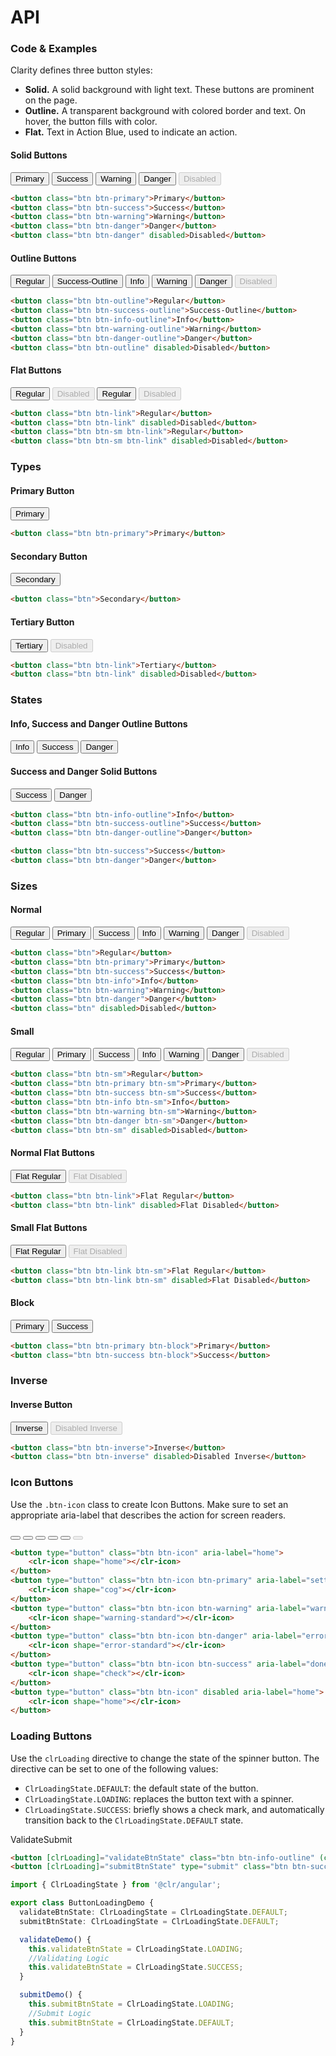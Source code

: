 # API

### Code & Examples

Clarity defines three button styles:

* **Solid.** A solid background with light text. These buttons are prominent on the page.
* **Outline.** A transparent background with colored border and text. On hover, the button fills with color.
* **Flat.** Text in Action Blue, used to indicate an action.

#### Solid Buttons

<button class="btn btn-primary">Primary</button>
<button class="btn btn-success">Success</button>
<button class="btn btn-warning">Warning</button>
<button class="btn btn-danger">Danger</button>
<button class="btn btn-danger" disabled>Disabled</button>

```html
<button class="btn btn-primary">Primary</button>
<button class="btn btn-success">Success</button>
<button class="btn btn-warning">Warning</button>
<button class="btn btn-danger">Danger</button>
<button class="btn btn-danger" disabled>Disabled</button>
```

#### Outline Buttons

<button class="btn btn-outline">Regular</button>
<button class="btn btn-success-outline">Success-Outline</button>
<button class="btn btn-info-outline">Info</button>
<button class="btn btn-warning-outline">Warning</button>
<button class="btn btn-danger-outline">Danger</button>
<button class="btn btn-outline" disabled>Disabled</button>

```html
<button class="btn btn-outline">Regular</button>
<button class="btn btn-success-outline">Success-Outline</button>
<button class="btn btn-info-outline">Info</button>
<button class="btn btn-warning-outline">Warning</button>
<button class="btn btn-danger-outline">Danger</button>
<button class="btn btn-outline" disabled>Disabled</button>
```

#### Flat Buttons

<button class="btn btn-link">Regular</button>
<button class="btn btn-link" disabled>Disabled</button>
<button class="btn btn-sm btn-link">Regular</button>
<button class="btn btn-sm btn-link" disabled>Disabled</button>

```html
<button class="btn btn-link">Regular</button>
<button class="btn btn-link" disabled>Disabled</button>
<button class="btn btn-sm btn-link">Regular</button>
<button class="btn btn-sm btn-link" disabled>Disabled</button>
```

### Types

#### Primary Button

<button class="btn btn-primary">Primary</button>

```html
<button class="btn btn-primary">Primary</button>
```

#### Secondary Button

<button class="btn">Secondary</button>

```html
<button class="btn">Secondary</button>
```

#### Tertiary Button

<button class="btn btn-link">Tertiary</button>
<button class="btn btn-link" disabled>Disabled</button>

```html
<button class="btn btn-link">Tertiary</button>
<button class="btn btn-link" disabled>Disabled</button>
```

### States

#### Info, Success and Danger Outline Buttons

<button class="btn btn-info-outline">Info</button>
<button class="btn btn-success-outline">Success</button>
<button class="btn btn-danger-outline">Danger</button>

#### Success and Danger Solid Buttons

<button class="btn btn-success">Success</button>
<button class="btn btn-danger">Danger</button>

```html
<button class="btn btn-info-outline">Info</button>
<button class="btn btn-success-outline">Success</button>
<button class="btn btn-danger-outline">Danger</button>

<button class="btn btn-success">Success</button>
<button class="btn btn-danger">Danger</button>
```

### Sizes

#### Normal

<button class="btn">Regular</button>
<button class="btn btn-primary">Primary</button>
<button class="btn btn-success">Success</button>
<button class="btn btn-info">Info</button>
<button class="btn btn-warning">Warning</button>
<button class="btn btn-danger">Danger</button>
<button class="btn" disabled>Disabled</button>

```html
<button class="btn">Regular</button>
<button class="btn btn-primary">Primary</button>
<button class="btn btn-success">Success</button>
<button class="btn btn-info">Info</button>
<button class="btn btn-warning">Warning</button>
<button class="btn btn-danger">Danger</button>
<button class="btn" disabled>Disabled</button>
```

#### Small

<button class="btn btn-sm">Regular</button>
<button class="btn btn-primary btn-sm">Primary</button>
<button class="btn btn-success btn-sm">Success</button>
<button class="btn btn-info btn-sm">Info</button>
<button class="btn btn-warning btn-sm">Warning</button>
<button class="btn btn-danger btn-sm">Danger</button>
<button class="btn btn-sm" disabled>Disabled</button>

```html
<button class="btn btn-sm">Regular</button>
<button class="btn btn-primary btn-sm">Primary</button>
<button class="btn btn-success btn-sm">Success</button>
<button class="btn btn-info btn-sm">Info</button>
<button class="btn btn-warning btn-sm">Warning</button>
<button class="btn btn-danger btn-sm">Danger</button>
<button class="btn btn-sm" disabled>Disabled</button>
```

#### Normal Flat Buttons

<button class="btn btn-link">Flat Regular</button>
<button class="btn btn-link" disabled>Flat Disabled</button>

```html
<button class="btn btn-link">Flat Regular</button>
<button class="btn btn-link" disabled>Flat Disabled</button>
```

#### Small Flat Buttons

<button class="btn btn-link btn-sm">Flat Regular</button>
<button class="btn btn-link btn-sm" disabled>Flat Disabled</button>

```html
<button class="btn btn-link btn-sm">Flat Regular</button>
<button class="btn btn-link btn-sm" disabled>Flat Disabled</button>
```

#### Block

<button class="btn btn-primary btn-block">Primary</button>
<button class="btn btn-success btn-block">Success</button>

```html
<button class="btn btn-primary btn-block">Primary</button>
<button class="btn btn-success btn-block">Success</button>
```

### Inverse

#### Inverse Button

<button class="btn btn-inverse">Inverse</button>
<button class="btn btn-inverse" disabled>Disabled Inverse</button>

```html
<button class="btn btn-inverse">Inverse</button>
<button class="btn btn-inverse" disabled>Disabled Inverse</button>
```

### Icon Buttons

Use the `.btn-icon` class to create Icon Buttons. Make sure to set an appropriate aria-label that describes the action for screen readers.

<button type="button" class="btn btn-icon" aria-label="home">
    <clr-icon shape="home"></clr-icon>
</button>
<button type="button" class="btn btn-icon btn-primary" aria-label="settings">
    <clr-icon shape="cog"></clr-icon>
</button>
<button type="button" class="btn btn-icon btn-warning" aria-label="warning">
    <clr-icon shape="warning-standard"></clr-icon>
</button>
<button type="button" class="btn btn-icon btn-danger" aria-label="error">
    <clr-icon shape="error-standard"></clr-icon>
</button>
<button type="button" class="btn btn-icon btn-success" aria-label="done">
    <clr-icon shape="check"></clr-icon>
</button>
<button type="button" class="btn btn-icon" disabled aria-label="home">
    <clr-icon shape="home"></clr-icon>
</button>

```html
<button type="button" class="btn btn-icon" aria-label="home">
    <clr-icon shape="home"></clr-icon>
</button>
<button type="button" class="btn btn-icon btn-primary" aria-label="settings">
    <clr-icon shape="cog"></clr-icon>
</button>
<button type="button" class="btn btn-icon btn-warning" aria-label="warning">
    <clr-icon shape="warning-standard"></clr-icon>
</button>
<button type="button" class="btn btn-icon btn-danger" aria-label="error">
    <clr-icon shape="error-standard"></clr-icon>
</button>
<button type="button" class="btn btn-icon btn-success" aria-label="done">
    <clr-icon shape="check"></clr-icon>
</button>
<button type="button" class="btn btn-icon" disabled aria-label="home">
    <clr-icon shape="home"></clr-icon>
</button>
```

### Loading Buttons

Use the `clrLoading` directive to change the state of the spinner button. The directive can be set to one of the following values:

* `ClrLoadingState.DEFAULT`: the default state of the button.
* `ClrLoadingState.LOADING`: replaces the button text with a spinner.
* `ClrLoadingState.SUCCESS`: briefly shows a check mark, and automatically transition back to the `ClrLoadingState.DEFAULT` state.

ValidateSubmit

```html
<button [clrLoading]="validateBtnState" class="btn btn-info-outline" (click)="validateDemo()">Validate</button>
<button [clrLoading]="submitBtnState" type="submit" class="btn btn-success-outline" (click)="submitDemo()">Submit</button>
```

```typescript
import { ClrLoadingState } from '@clr/angular';

export class ButtonLoadingDemo {
  validateBtnState: ClrLoadingState = ClrLoadingState.DEFAULT;
  submitBtnState: ClrLoadingState = ClrLoadingState.DEFAULT;

  validateDemo() {
    this.validateBtnState = ClrLoadingState.LOADING;
    //Validating Logic
    this.validateBtnState = ClrLoadingState.SUCCESS;
  }

  submitDemo() {
    this.submitBtnState = ClrLoadingState.LOADING;
    //Submit Logic
    this.submitBtnState = ClrLoadingState.DEFAULT;
  }
}
```
